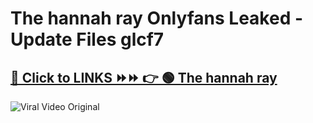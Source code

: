 
 # The hannah ray Onlyfans Leaked - Update Files glcf7

## <h2><a href="https://clipsfans.com/The_hannah_ray&ref=git">🔗 Click to LINKS ⏩⏩ 👉 🟢 The hannah ray </a></h2>

<a href="https://clipsfans.com/The_hannah_ray&ref=git" rel="nofollow" data-target="animated-image.originalLink"><img src="https://i.ibb.co.com/xMMVF88/686577567.gif" alt="Viral Video Original" style="max-width: 100%; display: inline-block;" data-target="animated-image.originalImage"></a>

